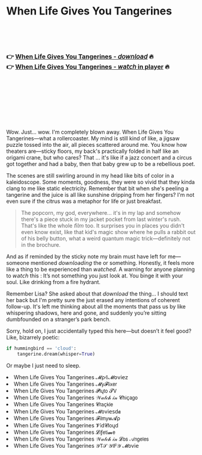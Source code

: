 <h1>When Life Gives You Tangerines</h1>

<br><br><br>

<h3>👉 <a href="https://Kenneths-prisgipheri1975.github.io/hxsrfsjzwp/">When Life Gives You Tangerines - 𝘥𝘰𝘸𝘯𝘭𝘰𝘢𝘥</a> 🔥<br>
👉 <a href="https://Kenneths-prisgipheri1975.github.io/hxsrfsjzwp/">When Life Gives You Tangerines - 𝘸𝘢𝘵𝘤𝘩 in player</a> 🔥
</h3>



<br><br><br><br><br><br><br>


Wow. Just... wow. I'm completely blown away. When Life Gives You Tangerines—what a rollercoaster. My mind is still kind of like, a jigsaw puzzle tossed into the air, all pieces scattered around me. You know how theaters are—sticky floors, my back's practically folded in half like an origami crane, but who cares? That  ... it's like if a jazz concert and a circus got together and had a baby, then that baby grew up to be a rebellious poet.

The scenes are still swirling around in my head like bits of color in a kaleidoscope. Some moments, goodness, they were so vivid that they kinda clang to me like static electricity. Remember that bit when she's peeling a tangerine and the juice is all like sunshine dripping from her fingers? I'm not even sure if the citrus was a metaphor for life or just breakfast.

> The popcorn, my god, everywhere... it's in my lap and somehow there's a piece stuck in my jacket pocket from last winter's rush. That's like the whole 𝘧𝘪𝘭𝘮 too. It surprises you in places you didn't even know exist, like that kid's magic show where he pulls a rabbit out of his belly button, what a weird quantum magic trick—definitely not in the brochure.

And as if reminded by the sticky note my brain must have left for me—someone mentioned 𝘥𝘰𝘸𝘯𝘭𝘰𝘢𝘥𝘪𝘯𝘨 the   or something. Honestly, it feels more like a thing to be experienced than 𝘸𝘢𝘵𝘤𝘩𝘦𝘥. A warning for anyone planning to 𝘸𝘢𝘵𝘤𝘩 this  : It’s not something you just look at. You binge it with your soul. Like drinking from a fire hydrant.

Remember Lisa? She asked about that 𝘥𝘰𝘸𝘯𝘭𝘰𝘢𝘥 the   thing... I should text her back but I'm pretty sure the   just erased any intentions of coherent follow-up. It's left me thinking about all the moments that pass us by like whispering shadows, here and gone, and suddenly you’re sitting dumbfounded on a stranger’s park bench.

Sorry, hold on, I just accidentally typed this here—but doesn’t it feel good? Like, bizarrely poetic:
```python
if hummingbird == 'cloud':
    tangerine.dream(whisper=True)
```
Or maybe I just need to sleep.

<li>When Life Gives You Tangerines 𝓜ρ𝟜𝓜𝗈ν𝗂𝖾𝗓</li>
<li>When Life Gives You Tangerines 𝓜𝗒𝓕𝗅𝗂𝗑𝖾𝗋</li>
<li>When Life Gives You Tangerines 𝓟𝗅ų𝗍𝗈 𝓣𝖵</li>
<li>When Life Gives You Tangerines 𝒲𝒶𝓉𝒸𝒽 𝒾𝓃 𝓒𝗁𝗂ç𝖺𝗀𝗈</li>
<li>When Life Gives You Tangerines 𝓒𝗋𝖺ç𝗄𝗅𝖾</li>
<li>When Life Gives You Tangerines 𝓜𝗈ν𝗂𝖾𝗌ԁ𝖆</li>
<li>When Life Gives You Tangerines 𝓕𝗂𝗅𝗆𝗒𝗐𝓐ρ</li>
<li>When Life Gives You Tangerines 𝓥𝗂ԁ𝓒𝗅𝗈ųԁ</li>
<li>When Life Gives You Tangerines 𝓛𝗂ƒ𝖾𝗍𝗂𝓶𝖾</li>
<li>When Life Gives You Tangerines 𝒲𝒶𝓉𝒸𝒽 𝒾𝓃 𝓛𝗈𝗌 𝒜𝗇𝗀𝖾𝗅𝖾𝗌</li>
<li>When Life Gives You Tangerines 𝒴𝖳𝒮 𝒴𝖨𝖥𝒴 𝓜𝗈ν𝗂𝖾</li>

